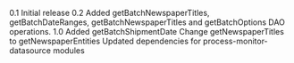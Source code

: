 0.1
Initial release
0.2
Added getBatchNewspaperTitles, getBatchDateRanges, getBatchNewspaperTitles
and getBatchOptions DAO operations.
1.0
Added getBatchShipmentDate
Change getNewspaperTitles to getNewspaperEntities
Updated dependencies for process-monitor-datasource modules
